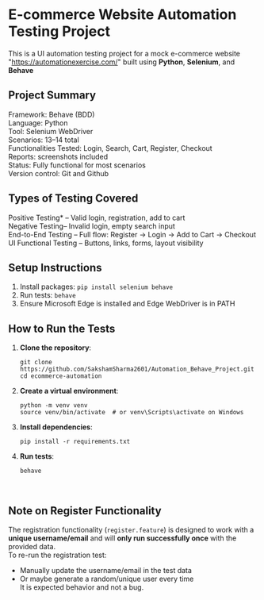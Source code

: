 
# E-commerce Website Automation Testing Project
This is a UI automation testing project for a mock e-commerce website "https://automationexercise.com/" built using **Python**, **Selenium**, and **Behave**


## Project Summary
Framework: Behave (BDD) <br>
Language: Python <br>
Tool: Selenium WebDriver <br>
Scenarios: 13–14 total <br>
Functionalities Tested: Login, Search, Cart, Register, Checkout <br>
Reports: screenshots included<br>
Status: Fully functional for most scenarios<br>
Version control: Git and Github

## Types of Testing Covered
Positive Testing* – Valid login, registration, add to cart <br>
Negative Testing– Invalid login, empty search input<br>
End-to-End Testing – Full flow: Register → Login → Add to Cart → Checkout<br>
UI Functional Testing – Buttons, links, forms, layout visibility<br>

## Setup Instructions
1. Install packages: `pip install selenium behave`
2. Run tests: `behave`
3. Ensure Microsoft Edge is installed and Edge WebDriver is in PATH

## How to Run the Tests
1. **Clone the repository**:
   ```
   git clone https://github.com/SakshamSharma2601/Automation_Behave_Project.git
   cd ecommerce-automation
   ```
2. **Create a virtual environment**:
   ```
   python -m venv venv
   source venv/bin/activate  # or venv\Scripts\activate on Windows
   ```
3. **Install dependencies**:
   ```
   pip install -r requirements.txt
   ```
4. **Run tests**:
   ```
   behave
   ```
   <br>
## Note on Register Functionality
The registration functionality (`register.feature`) is designed to work with a **unique username/email** and will **only run successfully once** with the provided data.<br>
To re-run the registration test:
- Manually update the username/email in the test data<br>
- Or maybe generate a random/unique user every time <br>
It is expected behavior and not a bug.


